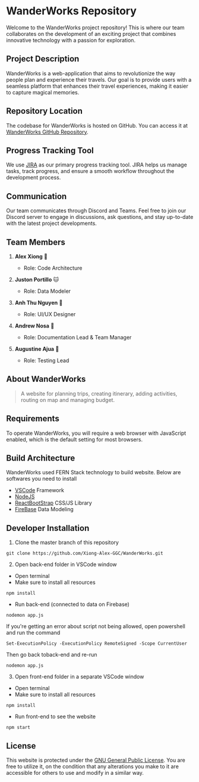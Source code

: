 # WanderWorks Repository

Welcome to the WanderWorks project repository! This is where our team collaborates on the development of an exciting project that combines innovative technology with a passion for exploration.

## Project Description

WanderWorks is a web-application that aims to revolutionize the way people plan and experience their travels. Our goal is to provide users with a seamless platform that enhances their travel experiences, making it easier to capture magical memories.

## Repository Location

The codebase for WanderWorks is hosted on GitHub. You can access it at [WanderWorks GitHub Repository](https://github.com/Xiong-Alex-GGC/WanderWorks/).

## Progress Tracking Tool

We use [JIRA](https://jira.ggc.edu/projects/WAN/summary) as our primary progress tracking tool. JIRA helps us manage tasks, track progress, and ensure a smooth workflow throughout the development process.


## Communication

Our team communicates through Discord and Teams. Feel free to join our Discord server to engage in discussions, ask questions, and stay up-to-date with the latest project developments.

## Team Members

1. **Alex Xiong** 🐯
   - Role: Code Architecture

2. **Juston Portillo** 🐱
   - Role: Data Modeler

3. **Anh Thu Nguyen** 🐻
   - Role: UI/UX Designer

4. **Andrew Nosa** 🐺
   - Role: Documentation Lead & Team Manager
  
5. **Augustine Ajua** 🐹
   - Role: Testing Lead
  
## About WanderWorks

> A website for planning trips, creating itinerary, adding activities, routing on map and managing budget.

## Requirements

To operate WanderWorks, you will require a web browser with JavaScript enabled, which is the default setting for most browsers.

## Build Architecture
WanderWorks used FERN Stack technology to build website. Below are softwares you need to install
* [VSCode](https://code.visualstudio.com/) Framework
* [NodeJS](https://nodejs.org/en)
* [ReactBootStrap](https://react-bootstrap.netlify.app/) CSS/JS Library
* [FireBase](https://firebase.google.com/) Data Modeling

## Developer Installation
1. Clone the master branch of this repository
```
git clone https://github.com/Xiong-Alex-GGC/WanderWorks.git
```
2. Open back-end folder in VSCode window
- Open terminal
- Make sure to install all resources
```
npm install
```
- Run back-end (connected to data on Firebase)
```
nodemon app.js
```
If you're getting an error about script not being allowed, open powershell and run the command
```
Set-ExecutionPolicy -ExecutionPolicy RemoteSigned -Scope CurrentUser
```
Then go back toback-end and re-run
```
nodemon app.js
```

3. Open front-end folder in a separate VSCode window
- Open terminal
- Make sure to install all resources
```
npm install
```
- Run front-end to see the website
```
npm start
```

## License

This website is protected under the [GNU General Public License](https://www.gnu.org/licenses/gpl-3.0.html). You are free to utilize it, on the condition that any alterations you make to it are accessible for others to use and modify in a similar way.

